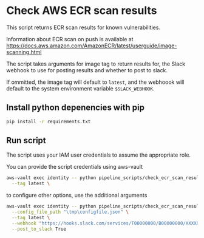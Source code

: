 # Check AWS ECR scan results

This script returns ECR scan results for known vulnerabilities.

Information about ECR scan on push is available at <https://docs.aws.amazon.com/AmazonECR/latest/userguide/image-scanning.html>

The script takes arguments for image tag to return results for, the Slack webhook to use for posting results and whether to post to slack.

If ommitted, the image tag will default to `latest`, and the webhoook will default to the system environment variable `$SLACK_WEBHOOK`.


## Install python depenencies with pip

``` bash
pip install -r requirements.txt
```

## Run script

The script uses your IAM user credentials to assume the appropriate role.

You can provide the script credentials using aws-vault

``` bash
aws-vault exec identity -- python pipeline_scripts/check_ecr_scan_results/aws_ecr_scan_results.py \
  --tag latest \
```

to configure other options, use the additional arguments

``` bash
aws-vault exec identity -- python pipeline_scripts/check_ecr_scan_results/aws_ecr_scan_results.py \
  --config_file_path "\tmp\configfile.json" \
  --tag latest \
  --webhook "https://hooks.slack.com/services/T00000000/B00000000/XXXXXXXXXXXXXXXXXXXXXXXX" \
  --post_to_slack True
```
